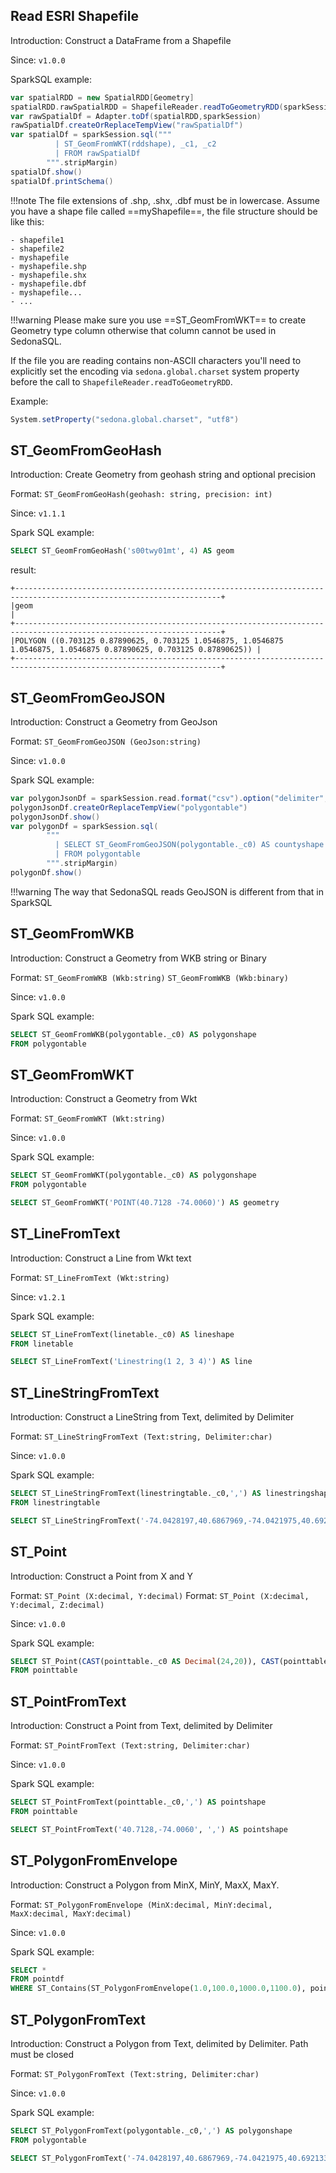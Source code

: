 ## Read ESRI Shapefile
Introduction: Construct a DataFrame from a Shapefile

Since: `v1.0.0`

SparkSQL example:

```Scala
var spatialRDD = new SpatialRDD[Geometry]
spatialRDD.rawSpatialRDD = ShapefileReader.readToGeometryRDD(sparkSession.sparkContext, shapefileInputLocation)
var rawSpatialDf = Adapter.toDf(spatialRDD,sparkSession)
rawSpatialDf.createOrReplaceTempView("rawSpatialDf")
var spatialDf = sparkSession.sql("""
          | ST_GeomFromWKT(rddshape), _c1, _c2
          | FROM rawSpatialDf
        """.stripMargin)
spatialDf.show()
spatialDf.printSchema()
```

!!!note
The file extensions of .shp, .shx, .dbf must be in lowercase. Assume you have a shape file called ==myShapefile==, the file structure should be like this:
```
- shapefile1
- shapefile2
- myshapefile
- myshapefile.shp
- myshapefile.shx
- myshapefile.dbf
- myshapefile...
- ...
```

!!!warning
Please make sure you use ==ST_GeomFromWKT== to create Geometry type column otherwise that column cannot be used in SedonaSQL.

If the file you are reading contains non-ASCII characters you'll need to explicitly set the encoding
via `sedona.global.charset` system property before the call to `ShapefileReader.readToGeometryRDD`.

Example:

```Scala
System.setProperty("sedona.global.charset", "utf8")
```

## ST_GeomFromGeoHash

Introduction: Create Geometry from geohash string and optional precision

Format: `ST_GeomFromGeoHash(geohash: string, precision: int)`

Since: `v1.1.1`

Spark SQL example:
```SQL
SELECT ST_GeomFromGeoHash('s00twy01mt', 4) AS geom
```

result:

```
+--------------------------------------------------------------------------------------------------------------------+
|geom                                                                                                                |
+--------------------------------------------------------------------------------------------------------------------+
|POLYGON ((0.703125 0.87890625, 0.703125 1.0546875, 1.0546875 1.0546875, 1.0546875 0.87890625, 0.703125 0.87890625)) |
+--------------------------------------------------------------------------------------------------------------------+
```

## ST_GeomFromGeoJSON

Introduction: Construct a Geometry from GeoJson

Format: `ST_GeomFromGeoJSON (GeoJson:string)`

Since: `v1.0.0`

Spark SQL example:
```Scala
var polygonJsonDf = sparkSession.read.format("csv").option("delimiter","\t").option("header","false").load(geoJsonGeomInputLocation)
polygonJsonDf.createOrReplaceTempView("polygontable")
polygonJsonDf.show()
var polygonDf = sparkSession.sql(
        """
          | SELECT ST_GeomFromGeoJSON(polygontable._c0) AS countyshape
          | FROM polygontable
        """.stripMargin)
polygonDf.show()
```

!!!warning
	The way that SedonaSQL reads GeoJSON is different from that in SparkSQL

## ST_GeomFromWKB

Introduction: Construct a Geometry from WKB string or Binary

Format:
`ST_GeomFromWKB (Wkb:string)`
`ST_GeomFromWKB (Wkb:binary)`

Since: `v1.0.0`

Spark SQL example:
```SQL
SELECT ST_GeomFromWKB(polygontable._c0) AS polygonshape
FROM polygontable
```

## ST_GeomFromWKT

Introduction: Construct a Geometry from Wkt

Format:
`ST_GeomFromWKT (Wkt:string)`

Since: `v1.0.0`

Spark SQL example:
```SQL
SELECT ST_GeomFromWKT(polygontable._c0) AS polygonshape
FROM polygontable
```

```SQL
SELECT ST_GeomFromWKT('POINT(40.7128 -74.0060)') AS geometry
```

## ST_LineFromText

Introduction: Construct a Line from Wkt text

Format:
`ST_LineFromText (Wkt:string)`

Since: `v1.2.1`

Spark SQL example:
```SQL
SELECT ST_LineFromText(linetable._c0) AS lineshape
FROM linetable
```

```SQL
SELECT ST_LineFromText('Linestring(1 2, 3 4)') AS line
```

## ST_LineStringFromText

Introduction: Construct a LineString from Text, delimited by Delimiter

Format: `ST_LineStringFromText (Text:string, Delimiter:char)`

Since: `v1.0.0`

Spark SQL example:
```SQL
SELECT ST_LineStringFromText(linestringtable._c0,',') AS linestringshape
FROM linestringtable
```

```SQL
SELECT ST_LineStringFromText('-74.0428197,40.6867969,-74.0421975,40.6921336,-74.0508020,40.6912794', ',') AS linestringshape
```

## ST_Point

Introduction: Construct a Point from X and Y

Format: `ST_Point (X:decimal, Y:decimal)`
Format: `ST_Point (X:decimal, Y:decimal, Z:decimal)`

Since: `v1.0.0`

Spark SQL example:
```SQL
SELECT ST_Point(CAST(pointtable._c0 AS Decimal(24,20)), CAST(pointtable._c1 AS Decimal(24,20))) AS pointshape
FROM pointtable
```

## ST_PointFromText

Introduction: Construct a Point from Text, delimited by Delimiter

Format: `ST_PointFromText (Text:string, Delimiter:char)`

Since: `v1.0.0`

Spark SQL example:
```SQL
SELECT ST_PointFromText(pointtable._c0,',') AS pointshape
FROM pointtable
```

```SQL
SELECT ST_PointFromText('40.7128,-74.0060', ',') AS pointshape
```

## ST_PolygonFromEnvelope

Introduction: Construct a Polygon from MinX, MinY, MaxX, MaxY.

Format: `ST_PolygonFromEnvelope (MinX:decimal, MinY:decimal, MaxX:decimal, MaxY:decimal)`

Since: `v1.0.0`

Spark SQL example:
```SQL
SELECT *
FROM pointdf
WHERE ST_Contains(ST_PolygonFromEnvelope(1.0,100.0,1000.0,1100.0), pointdf.pointshape)
```

## ST_PolygonFromText

Introduction: Construct a Polygon from Text, delimited by Delimiter. Path must be closed

Format: `ST_PolygonFromText (Text:string, Delimiter:char)`

Since: `v1.0.0`

Spark SQL example:
```SQL
SELECT ST_PolygonFromText(polygontable._c0,',') AS polygonshape
FROM polygontable
```

```SQL
SELECT ST_PolygonFromText('-74.0428197,40.6867969,-74.0421975,40.6921336,-74.0508020,40.6912794,-74.0428197,40.6867969', ',') AS polygonshape
```
